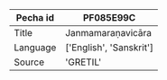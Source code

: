 |Pecha id | PF085E99C
| --- | --- 
|Title | Janmamaraṇavicāra 
|Language | ['English', 'Sanskrit']
|Source | 'GRETIL'